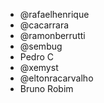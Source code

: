 - @rafaelhenrique
- @cacarrara
- @ramonberrutti
- @sembug
- Pedro C
- @xemyst
- @eltonracarvalho
- Bruno Robim